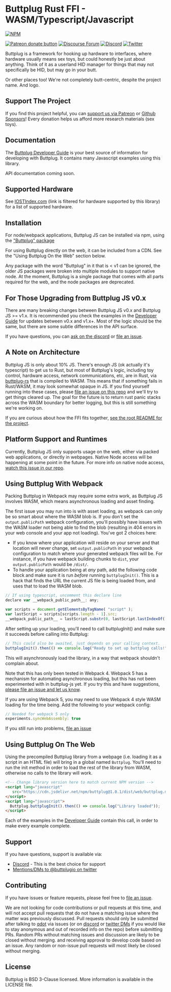 # Buttplug Rust FFI - WASM/Typescript/Javascript

[![NPM](https://img.shields.io/npm/v/buttplug.svg)](https://www.npmjs.com/package/buttplug)

[![Patreon donate button](https://img.shields.io/badge/patreon-donate-yellow.svg)](https://www.patreon.com/qdot)
[![Discourse Forum](https://img.shields.io/badge/discourse-forum-blue.svg)](https://metafetish.club)
[![Discord](https://img.shields.io/discord/353303527587708932.svg?logo=discord)](https://discord.buttplug.io)
[![Twitter](https://img.shields.io/twitter/follow/buttplugio.svg?style=social&logo=twitter)](https://twitter.com/buttplugio)

Buttplug is a framework for hooking up hardware to interfaces, where hardware usually means sex
toys, but could honestly be just about anything. Think of it as a userland HID manager for things
that may not specifically be HID, but may go in your butt. 

Or other places too! We're not completely butt-centric, despite the project name. And logo.

## Support The Project

If you find this project helpful, you can [support us via Patreon](http://patreon.com/qdot) or
[Github Sponsors](https://github.com/sponsors/qdot)! Every donation helps us afford more research materials (sex toys).

## Documentation

The [Buttplug Developer Guide](https://buttplug-developer-guide.docs.buttplug.io) is your best
source of information for developing with Buttplug. It contains many Javascript examples using this
library.

API documentation coming soon.

## Supported Hardware

See [IOSTIndex.com](https://iostindex.com/?filtersChanged=1&filter0ButtplugSupport=4) (link is filtered for hardware supported by this library) for a list of supported hardware.

## Installation

For node/webpack applications, Buttplug JS can be installed via npm, using the ["Buttplug" package](https://www.npmjs.com/package/buttplug)

For using Buttplug directly on the web, it can be included from a CDN. See the "Using Buttplug On the Web" section below.

Any package with the word "Buttplug" in it that is < v1 can be ignored, the older JS packages were broken into multiple modules to support native node. At the moment, Buttplug is a single package that comes with all parts required for the web, and the node packages are deprecated.

## For Those Upgrading from Buttplug JS v0.x

There are many breaking changes between Buttplug JS v0.x and Buttplug JS >= v1.x. It is recommended you check the examples in the [Developer Guide](https://buttplug-developer-guide.docs.buttplug.io) for updates between v0.x and v1.x+. Most of the logic should be the same, but there are some subtle differences in the API surface.

If you have questions, you can [ask on the discord](https://discord.buttplug.io) or [file an issue](https://github.com/buttplugio/buttplug-rs-ffi/issues).

## A Note on Architecture

Buttplug JS is only about 10% JS. There's enough JS (ok actually it's typescript) to get us to Rust, but most of Buttplug's logic, including toy control, hardware access, network communications, etc, are in Rust, via [buttplug-rs](https://github.com/buttplugio/buttplug-rs) that is compiled to WASM. This means that if something fails in Rust/WASM, it may look somewhat opaque in JS. If you find yourself running into these cases, please [file an issue on this repo](https://github.com/buttplugio/buttplug-rs-ffi) and we'll try to get things cleared up. The goal for the future is to return rust panic stacks across the WASM boundary for better logging, but this is still something we're working on.

If you are curious about how the FFI fits together, [see the root README for the project](https://github.com/buttplugio/buttplug-rs-ffi).

## Platform Support and Runtimes

Currently, Buttplug JS only supports usage on the web, either via packed web applications, or directly in webpages. Native Node access will be happening at some point in the future. For more info on native node access, [watch this issue in our repo](https://github.com/buttplugio/buttplug-rs-ffi/issues/11).

## Using Buttplug With Webpack

Packing Buttplug in Webpack may require some extra work, as Buttplug JS involves WASM, which means asynchronous loading and asset finding.

The first issue you may run into is with asset loading, as webpack can only be so smart about where the WASM blob is. If you don't set the `output.publicPath` webpack configuration, you'll possibly have issues with the WASM loader not being able to find the blob (resulting in 404 errors in your web console and your app not loading). You've got 2 choices here:

* If you know where your application will reside on your server and that location will never change, set `output.publicPath` in your webpack configuration to match where your generated webpack files will be. For instance, if you have webpack building chunks to `dist`, your `output.publicPath` would be `/dist/`. 
* To handle your application being at *any* path, add the following code block and make sure it is run _before_ running `buttplugInit()`. This is a hack that finds the URL the current JS file is being loaded from, and uses that to load the WASM blob.

```javascript
// If using typescript, uncomment this declare line
declare var __webpack_public_path__: any;

var scripts = document.getElementsByTagName( "script" );
var lastScript = scripts[scripts.length - 1].src;
__webpack_public_path__ = lastScript.substr(0, lastScript.lastIndexOf('/') + 1);
```

After setting up your loading, you'll need to call buttplugInit() and make sure it succeeds before calling into Buttplug:

```javascript
// This could also be awaited, just depends on your calling context.
buttplugInit().then(() => console.log("Ready to set up buttplug calls!"));
```

This will asynchronously load the library, in a way that webpack shouldn't complain about.

Note that this has only been tested in Webpack 4. Webpack 5 has a mechanism for automating asynchronous loading, but this has not been experimented with in buttplug-js yet. If you try this and have suggestions, [please file an issue and let us know](https://github.com/buttplugio/buttplug-rs-ffi/issues).

If you are using Webpack 5, you may need to use Webpack 4 style WASM loading for the time being. Add the following to your webpack config:

```javascript
// Needed for webpack 5 only
experiments.syncWebAssembly: true
```

If you still run into problems, [file an issue](https://github.com/buttplugio/buttplug-rs-ffi/issues) 

## Using Buttplug On The Web

Using the precompiled Buttplug library from a webpage (i.e. loading it as a script in an HTML file) will bring in a global named `Buttplug`. You'll need to run the init method in order to load the rest of the library from WASM, otherwise no calls to the library will work.

```html
<!-- Change library version here to match current NPM version -->
<script lang="javascript" 
   src="https://cdn.jsdelivr.net/npm/buttplug@1.0.1/dist/web/buttplug.min.js">
</script>
<script lang="javascript">
  Buttplug.buttplugInit().then(() => console.log("Library loaded"));
</script>
```

Each of the examples in the [Developer Guide](https://buttplug-developer-guide.docs.buttplug.io) contain this call, in order to make every example complete.

## Support

If you have questions, support is available via:

- [Discord](https://discord.buttplug.io) - This is the best choice for support
- [Mentions/DMs to @buttplugio on twitter](https://twitter.com/buttplugio)

## Contributing

If you have issues or feature requests, please feel free to [file an issue](https://github.com/buttplugio/buttplug-rs-ffi/issues).

We are not looking for code contributions or pull requests at this time, and will not accept pull requests that do not have a matching issue where the matter was previously discussed. Pull requests should only be submitted after talking to [qdot](https://github.com/qdot) via issues (or on [discord](https://discord.buttplug.io) or [twitter DMs](https://twitter.com/buttplugio) if you would like to stay anonymous and out of recorded info on the repo) before submitting PRs. Random PRs without matching issues and discussion are likely to be closed without merging. and receiving approval to develop code based on an issue. Any random or non-issue pull requests will most likely be closed without merging.

## License

Buttplug is BSD 3-Clause licensed. More information is available in
the LICENSE file.
